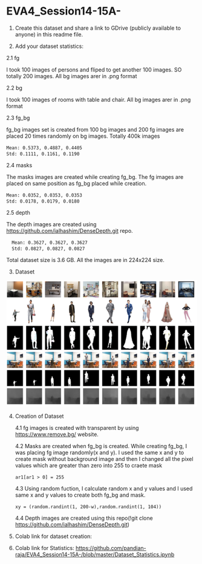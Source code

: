 # EVA4_Session14-15A-

1. Create this dataset and share a link to GDrive (publicly available to anyone) in this readme file. 
  
2. Add your dataset statistics:

  2.1 fg
  
   I took 100 images of persons and fliped to get another 100 images. SO totally 200 images. All bg images arer in .png format
      
  2.2 bg 
  
   I took 100 images of rooms with table and chair. All bg images arer in .png format
 
 2.3 fg_bg
 
   fg_bg images set is created from 100 bg images and 200 fg images are placed 20 times randomly on bg images. Totally 400k images
  ```
  Mean: 0.5373, 0.4887, 0.4405
  Std: 0.1111, 0.1161, 0.1190
  ```
  2.4 masks
  
   The masks images are created while creating fg_bg. The fg images are placed on same position as fg_bg placed while creation.
   ```
  Mean: 0.0352, 0.0353, 0.0353
  Std: 0.0178, 0.0179, 0.0180
  ```
  2.5 depth
  
  The depth images are created using https://github.com/ialhashim/DenseDepth.git repo.
  ``` 
    Mean: 0.3627, 0.3627, 0.3627
    Std: 0.0827, 0.0827, 0.0827
  ```
    
  Total dataset size is 3.6 GB. All the images are in 224x224 size.
  
 3. Dataset
 
 ![dataset](https://github.com/pandian-raja/EVA4_Session14-15A-/blob/master/dataset.png)
 
 4. Creation of Dataset
 
    4.1 fg images is created with transparent by using https://www.remove.bg/ website.
    
    4.2 Masks are created when fg_bg is created. While creating fg_bg, I was placing fg image randomly(x and y). I used the same x and y to create mask without background image and then I changed all the pixel values which are greater than zero into 255 to craete mask 
    ```
    ar1[ar1 > 0] = 255
    ```
    
    4.3 Using random fuction, I calculate random x and y values and I used same x and y values to create both fg_bg and mask.
    ```
    xy = (random.randint(1, 200-w),random.randint(1, 104)) 
    ```
    4.4 Depth images are created using this repo(!git clone https://github.com/ialhashim/DenseDepth.git)
  
  5. Colab link for dataset creation: 
  
  6. Colab link for Statistics: https://github.com/pandian-raja/EVA4_Session14-15A-/blob/master/Dataset_Statistics.ipynb
  
  
  
  
